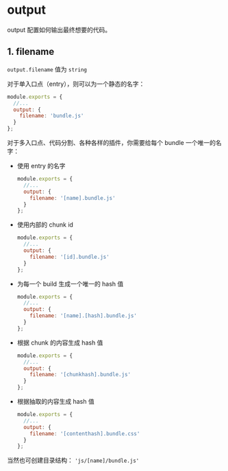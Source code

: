 # output

output 配置如何输出最终想要的代码。

## 1. filename

`output.filename` 值为 `string`

对于单入口点（entry），则可以为一个静态的名字：

```javascript
module.exports = {
  //...
  output: {
    filename: 'bundle.js'
  }
};
```

对于多入口点、代码分割、各种各样的插件，你需要给每个 bundle 一个唯一的名字：

* 使用 entry 的名字

  ```javascript
  module.exports = {
    //...
    output: {
      filename: '[name].bundle.js'
    }
  };
  ```

* 使用内部的 chunk id

  ```javascript
  module.exports = {
    //...
    output: {
      filename: '[id].bundle.js'
    }
  };
  ```

* 为每一个 build 生成一个唯一的 hash 值

  ```javascript
  module.exports = {
    //...
    output: {
      filename: '[name].[hash].bundle.js'
    }
  };
  ```

* 根据 chunk 的内容生成 hash 值

  ```javascript
  module.exports = {
    //...
    output: {
      filename: '[chunkhash].bundle.js'
    }
  };
  ```

* 根据抽取的内容生成 hash 值

  ```javascript
  module.exports = {
    //...
    output: {
      filename: '[contenthash].bundle.css'
    }
  };
  ```

当然也可创建目录结构： `'js/[name]/bundle.js'`